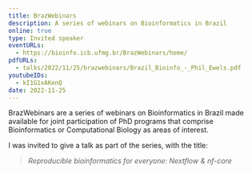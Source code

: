 ```yaml
---
title: BrazWebinars
description: A series of webinars on Bioinformatics in Brazil
online: true
type: Invited speaker
eventURLs:
  - https://bioinfo.icb.ufmg.br/BrazWebinars/home/
pdfURLs:
  - talks/2022/11/25/brazwebinars/Brazil_Bioinfo_-_Phil_Ewels.pdf
youtubeIDs:
  - kI1G1xAKenQ
date: 2022-11-25
---
```


BrazWebinars are a series of webinars on Bioinformatics in Brazil made available for joint participation of PhD programs that comprise Bioinformatics or Computational Biology as areas of interest.

I was invited to give a talk as part of the series, with the title:

> _Reproducible bioinformatics for everyone: Nextflow & nf-core_
